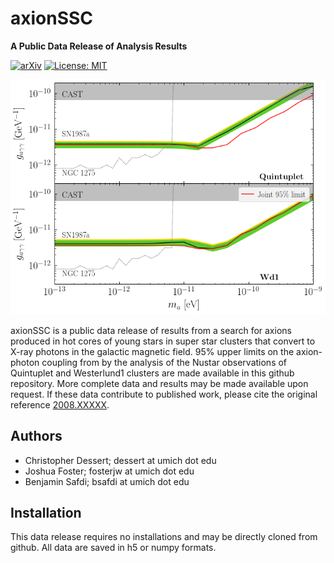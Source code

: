 # axionSSC

**A Public Data Release of Analysis Results**

[![arXiv](https://img.shields.io/badge/arXiv-2004.XXXXX%20-green.svg)](https://arxiv.org/abs/2008.XXXXX)
[![License: MIT](https://img.shields.io/badge/License-MIT-yellow.svg)](https://opensource.org/licenses/MIT)

![Sensitivity](https://github.com/bsafdi/axionSSC/blob/master/Plots/Fig3.png "Fiducial Axion Constraints")

axionSSC is a public data release of results from a search for axions produced in hot cores of young stars in super star clusters that convert to X-ray photons in the galactic magnetic field. 95% upper limits on the axion-photon coupling from by the analysis of the Nustar observations of Quintuplet and Westerlund1 clusters are made available in this github repository. More complete data and results may be made available upon request. If these data contribute to published work, please cite the original reference [2008.XXXXX](https://arxiv.org/abs/2008.XXXXX). 

## Authors
- Christopher Dessert; dessert at umich dot edu
- Joshua Foster; fosterjw at umich dot edu
- Benjamin Safdi; bsafdi at umich dot edu

## Installation

This data release requires no installations and may be directly cloned from github.  All data are saved in h5 or numpy formats.
